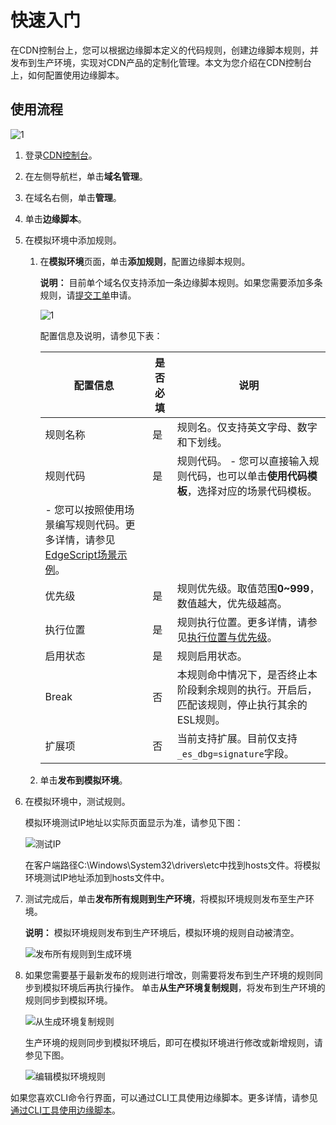 # 快速入门

在CDN控制台上，您可以根据边缘脚本定义的代码规则，创建边缘脚本规则，并发布到生产环境，实现对CDN产品的定制化管理。本文为您介绍在CDN控制台上，如何配置使用边缘脚本。

## 使用流程

![1](https://static-aliyun-doc.oss-accelerate.aliyuncs.com/assets/img/zh-CN/3701685161/p249648.png)

1.  登录[CDN控制台](https://cdn.console.aliyun.com)。

2.  在左侧导航栏，单击**域名管理**。

3.  在域名右侧，单击**管理**。

4.  单击**边缘脚本**。

5.  在模拟环境中添加规则。

    1.  在**模拟环境**页面，单击**添加规则**，配置边缘脚本规则。

        **说明：** 目前单个域名仅支持添加一条边缘脚本规则。如果您需要添加多条规则，请[提交工单](https://workorder-intl.console.aliyun.com/?spm=5176.2020520001.aliyun_topbar.18.dbd44bd3e4f845#/ticket/createIndex)申请。

        ![1](https://static-aliyun-doc.oss-accelerate.aliyuncs.com/assets/img/zh-CN/3910756161/p249714.png)

        配置信息及说明，请参见下表：

        |配置信息|是否必填|说明|
        |----|----|--|
        |规则名称|是|规则名。仅支持英文字母、数字和下划线。|
        |规则代码|是|规则代码。        -   您可以直接输入规则代码，也可以单击**使用代码模板**，选择对应的场景代码模板。
        -   您可以按照使用场景编写规则代码。更多详情，请参见[EdgeScript场景示例](/intl.zh-CN/边缘脚本/EdgeScript场景示例.md)。 |
        |优先级|是|规则优先级。取值范围**0~999**，数值越大，优先级越高。|
        |执行位置|是|规则执行位置。更多详情，请参见[执行位置与优先级](/intl.zh-CN/边缘脚本/原理介绍.md)。|
        |启用状态|是|规则启用状态。|
        |Break|否|本规则命中情况下，是否终止本阶段剩余规则的执行。开启后，匹配该规则，停止执行其余的ESL规则。|
        |扩展项|否|当前支持扩展。目前仅支持`_es_dbg=signature`字段。|

    2.  单击**发布到模拟环境**。

6.  在模拟环境中，测试规则。

    模拟环境测试IP地址以实际页面显示为准，请参见下图：

    ![测试IP](https://static-aliyun-doc.oss-accelerate.aliyuncs.com/assets/img/zh-CN/6349174951/p65164.png)

    在客户端路径C:\\Windows\\System32\\drivers\\etc中找到hosts文件。将模拟环境测试IP地址添加到hosts文件中。

7.  测试完成后，单击**发布所有规则到生产环境**，将模拟环境规则发布至生产环境。

    **说明：** 模拟环境规则发布到生产环境后，模拟环境的规则自动被清空。

    ![发布所有规则到生成环境](https://static-aliyun-doc.oss-accelerate.aliyuncs.com/assets/img/zh-CN/6349174951/p65390.png)

8.  如果您需要基于最新发布的规则进行增改，则需要将发布到生产环境的规则同步到模拟环境后再执行操作。 单击**从生产环境复制规则**，将发布到生产环境的规则同步到模拟环境。

    ![从生成环境复制规则](https://static-aliyun-doc.oss-accelerate.aliyuncs.com/assets/img/zh-CN/6349174951/p65389.png)

    生产环境的规则同步到模拟环境后，即可在模拟环境进行修改或新增规则，请参见下图。

    ![编辑模拟环境规则](https://static-aliyun-doc.oss-accelerate.aliyuncs.com/assets/img/zh-CN/6349174951/p65397.png)


如果您喜欢CLI命令行界面，可以通过CLI工具使用边缘脚本。更多详情，请参见[通过CLI工具使用边缘脚本](/intl.zh-CN/边缘脚本/常见问题/通过CLI工具使用边缘脚本.md)。

